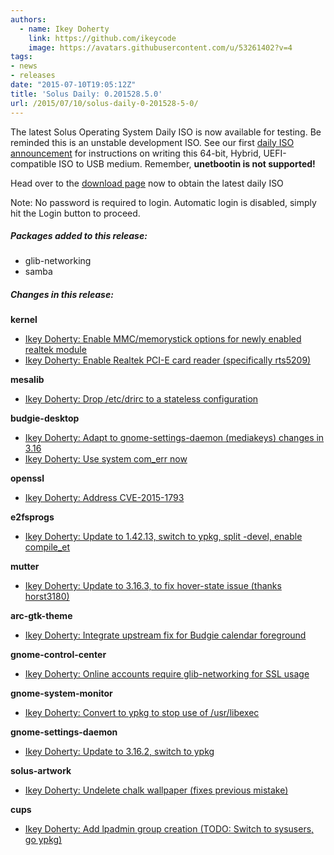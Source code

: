 ```yaml
---
authors:
  - name: Ikey Doherty
    link: https://github.com/ikeycode
    image: https://avatars.githubusercontent.com/u/53261402?v=4
tags:
- news
- releases
date: "2015-07-10T19:05:12Z"
title: 'Solus Daily: 0.201528.5.0'
url: /2015/07/10/solus-daily-0-201528-5-0/
---
```


The latest Solus Operating System Daily ISO is now available for testing. Be reminded this is an unstable development ISO. See our first [daily ISO announcement](https://solus-project.com/2015/06/29/first-unstable-daily-iso/) for instructions 
on writing this 64-bit, Hybrid, UEFI-compatible ISO to USB medium. Remember, **unetbootin is not supported!**

Head over to the [download page](https://solus-project.com/download) now to obtain the latest daily ISO

Note: No password is required to login. Automatic login is disabled, simply hit the Login button to proceed.

##### Packages added to this release:

- glib-networking
- samba

##### Changes in this release:

**kernel**

- [Ikey Doherty: Enable MMC/memorystick options for newly enabled realtek module](https://git.solus-project.com/packages/kernel/commit/?id=c6683e8)
- [Ikey Doherty: Enable Realtek PCI-E card reader (specifically rts5209)](https://git.solus-project.com/packages/kernel/commit/?id=3814bfe)

**mesalib**

- [Ikey Doherty: Drop /etc/drirc to a stateless configuration](https://git.solus-project.com/packages/mesalib/commit/?id=c6cece1)

**budgie-desktop**

- [Ikey Doherty: Adapt to gnome-settings-daemon (mediakeys) changes in 3.16](https://git.solus-project.com/packages/budgie-desktop/commit/?id=c1eae8)
- [Ikey Doherty: Use system com_err now](https://git.solus-project.com/packages/kerberos/commit/?id=9d39e5b)
 
**openssl**

- [Ikey Doherty: Address CVE-2015-1793](https://git.solus-project.com/packages/openssl/commit/?id=42f7656)
 
**e2fsprogs**

- [Ikey Doherty: Update to 1.42.13, switch to ypkg, split -devel, enable compile_et](https://git.solus-project.com/packages/e2fsprogs/commit/?id=fd84f8e)
 
**mutter**

- [Ikey Doherty: Update to 3.16.3, to fix hover-state issue (thanks horst3180)](https://git.solus-project.com/packages/mutter/commit/?id=e3f04a6)

**arc-gtk-theme**

- [Ikey Doherty: Integrate upstream fix for Budgie calendar foreground](https://git.solus-project.com/packages/arc-gtk-theme/commit/?id=276d152)
 
**gnome-control-center**

- [Ikey Doherty: Online accounts require glib-networking for SSL usage](https://git.solus-project.com/packages/gnome-control-center/commit/?id=fabc090)
 
**gnome-system-monitor**

- [Ikey Doherty: Convert to ypkg to stop use of /usr/libexec](https://git.solus-project.com/packages/gnome-system-monitor/commit/?id=2a456f6)
 
**gnome-settings-daemon**

- [Ikey Doherty: Update to 3.16.2, switch to ypkg](https://git.solus-project.com/packages/gnome-settings-daemon/commit/?id=d6c8a23)
 
**solus-artwork**

- [Ikey Doherty: Undelete chalk wallpaper (fixes previous mistake)](https://git.solus-project.com/packages/solus-artwork/commit/?id=e16fb0c)
 
**cups**

- [Ikey Doherty: Add lpadmin group creation (TODO: Switch to sysusers, go ypkg)](https://git.solus-project.com/packages/cups/commit/?id=b1651fe)